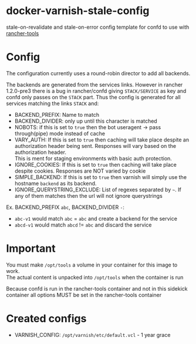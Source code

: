 # docker-varnish-stale-config
stale-on-revalidate and stale-on-error config template for confd to use with [rancher-tools](https://github.com/rawmind0/rancher-tools)

# Config
The configuration currently uses a round-robin director to add all backends.

The backends are generated from the services links. However in rancher 1.2.0-pre3 there is a bug in
rancher/confd giving `STACK/SERVICE` as key and confd only passes on the `STACK` part. Thus the config is generated
for all services matching the links `STACK` and:
- BACKEND\_PREFIX: Name to match
- BACKEND\_DIVIDER: only up until this character is matched  
- NOBOTS: if this is set to `true` then the bot useragent -> pass through(pipe) mode instead of cache
- VARY\_AUTH: If this is set to `true` then caching will take place despite an authorization header being sent. Responses
  will vary based on the authorization header.  
  This is ment for staging environments with basic auth protection.
- IGNORE\_COOKIES: If this is set to `true` then caching will take place despite cookies. Responses are NOT varied by cookie  
- SIMPLE\_BACKEND: If this is set to `true` then varnish will simply use the
  hostname `backend` as its backend.
- IGNORE_QUERYSTRING_EXCLUDE: List of regexes separated by `~`. If any of them matches then the url will not ignore querystrings 

Ex. BACKEND\_PREFIX `abc`, BACKEND_DIVIDER `-`:
- `abc-v1` would match `abc` = `abc` and create a backend for the service
- `abcd-v1` would match `abcd` != `abc` and discard the service

# Important
You must make `/opt/tools` a volume in your container for this image to work.  
The actual content is unpacked into `/opt/tools` when the container is run

Because confd is run in the rancher-tools container and not in this sidekick container all options MUST be set in the
rancher-tools container

# Created configs
- VARNISH_CONFIG: `/opt/varnish/etc/default.vcl` - 1 year grace  
